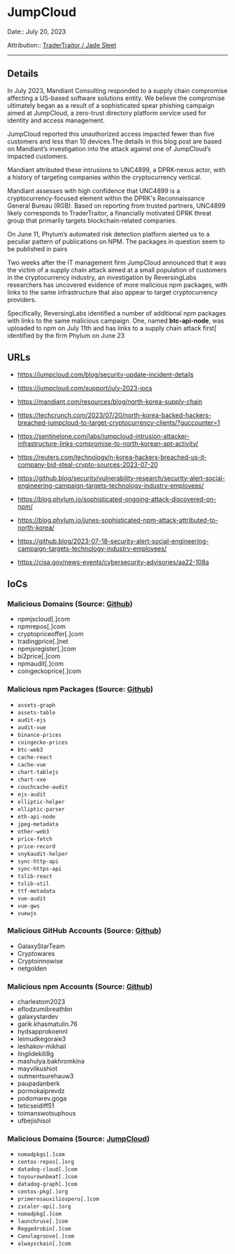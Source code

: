 # JumpCloud

Date:: July 20, 2023

Attribution:: [TraderTraitor / Jade Sleet](https://github.blog/security/vulnerability-research/security-alert-social-engineering-campaign-targets-technology-industry-employees/)

---



## Details

In July 2023, Mandiant Consulting responded to a supply chain compromise affecting a US-based software solutions entity. We believe the compromise ultimately began as a result of a sophisticated spear phishing campaign aimed at JumpCloud, a zero-trust directory platform service used for identity and access management. 

JumpCloud reported this unauthorized access impacted fewer than five customers and less than 10 devices.The details in this blog post are based on Mandiant’s investigation into the attack against one of JumpCloud’s impacted customers.

Mandiant attributed these intrusions to UNC4899, a DPRK-nexus actor, with a history of targeting companies within the cryptocurrency vertical. 

Mandiant assesses with high confidence that UNC4899 is a cryptocurrency-focused element within the DPRK's Reconnaissance General Bureau (RGB). Based on reporting from trusted partners, UNC4899 likely corresponds to TraderTraitor, a financially motivated DPRK threat group that primarily targets blockchain-related companies.

On June 11, Phylum’s automated risk detection platform alerted us to a peculiar pattern of publications on NPM. The packages in question seem to be published in pairs

Two weeks after the IT management firm JumpCloud announced that it was the victim of a supply chain attack aimed at a small population of customers in the cryptocurrency industry, an investigation by ReversingLabs researchers has uncovered evidence of more malicious npm packages, with links to the same infrastructure that also appear to target cryptocurrency providers.

Specifically, ReversingLabs identified a number of additional npm packages with links to the same malicious campaign. One, named __btc-api-node__, was uploaded to npm on July 11th and has links to a supply chain attack first[ identified by the firm Phylum on June 23


## URLs

- https://jumpcloud.com/blog/security-update-incident-details

- https://jumpcloud.com/support/july-2023-iocs

- https://mandiant.com/resources/blog/north-korea-supply-chain

- https://techcrunch.com/2023/07/20/north-korea-backed-hackers-breached-jumpcloud-to-target-cryptocurrency-clients/?guccounter=1

- https://sentinelone.com/labs/jumpcloud-intrusion-attacker-infrastructure-links-compromise-to-north-korean-apt-activity/

- https://reuters.com/technology/n-korea-hackers-breached-us-it-company-bid-steal-crypto-sources-2023-07-20

- https://github.blog/security/vulnerability-research/security-alert-social-engineering-campaign-targets-technology-industry-employees/

- https://blog.phylum.io/sophisticated-ongoing-attack-discovered-on-npm/

- https://blog.phylum.io/junes-sophisticated-npm-attack-attributed-to-north-korea/

- https://github.blog/2023-07-18-security-alert-social-engineering-campaign-targets-technology-industry-employees/

- https://cisa.gov/news-events/cybersecurity-advisories/aa22-108a



## IoCs

### Malicious Domains (Source: [Github](https://github.blog/security/vulnerability-research/security-alert-social-engineering-campaign-targets-technology-industry-employees/))

- npmjscloud[.]com
- npmrepos[.]com
- cryptopriceoffer[.]com
- tradingprice[.]net
- npmjsregister[.]com
- bi2price[.]com
- npmaudit[.]com
- coingeckoprice[.]com


### Malicious npm Packages  (Source: [Github](https://github.blog/security/vulnerability-research/security-alert-social-engineering-campaign-targets-technology-industry-employees/))

- `assets-graph` 
- `assets-table` 
- `audit-ejs` 
- `audit-vue` 
- `binance-prices` 
- `coingecko-prices` 
- `btc-web3` 
- `cache-react` 
- `cache-vue` 
- `chart-tablejs` 
- `chart-vxe` 
- `couchcache-audit` 
- `ejs-audit` 
- `elliptic-helper` 
- `elliptic-parser` 
- `eth-api-node` 
- `jpeg-metadata` 
- `other-web3` 
- `price-fetch` 
- `price-record` 
- `snykaudit-helper` 
- `sync-http-api` 
- `sync-https-api` 
- `tslib-react` 
- `tslib-util` 
- `ttf-metadata` 
- `vue-audit` 
- `vue-gws` 
- `vuewjs`


### Malicious GitHub Accounts (Source: [Github](https://github.blog/security/vulnerability-research/security-alert-social-engineering-campaign-targets-technology-industry-employees/))

- GalaxyStarTeam 
- Cryptowares 
- Cryptoinnowise 
- netgolden


### Malicious npm Accounts (Source: [Github](https://github.blog/security/vulnerability-research/security-alert-social-engineering-campaign-targets-technology-industry-employees/))

- charlestom2023
- eflodzumibreathbn
- galaxystardev
- garik.khasmatulin.76
- hydsapprokoennl
- leimudkegoraie3
- leshakov-mikhail
- linglidekili9g
- mashulya.bakhromkina
- mayvilkushiot
- outmentsurehauw3
- paupadanberk
- pormokaiprevdz
- podomarev.goga
- teticseidiff51
- toimanswotsuphous
- ufbejishisol


### Malicious Domains (Source: [JumpCloud](https://jumpcloud.com/support/july-2023-iocs))

- `nomadpkgs[.]com` 
- `centos-repos[.]org` 
- `datadog-cloud[.]com` 
- `toyourownbeat[.]com` 
- `datadog-graph[.]com` 
- `centos-pkg[.]org` 
- `primerosauxiliosperu[.]com` 
- `zscaler-api[.]org` 
- `nomadpkg[.]com` 
- `launchruse[.]com` 
- `Reggedrobin[.]com` 
- `Canolagroove[.]com` 
- `alwaysckain[.]com`






